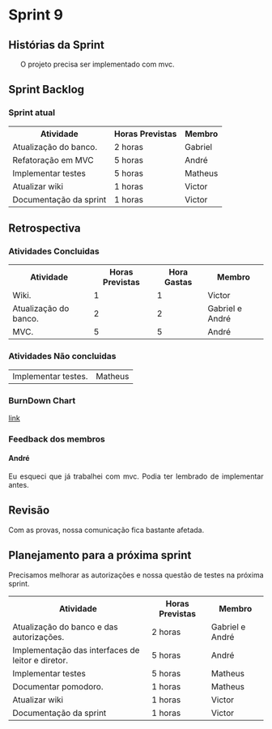 <h1> Sprint 9 </h1>

<h2> Histórias da Sprint </h2>

<ul><p align="justify"> O projeto precisa ser implementado com mvc.</p></ul>

<h2> Sprint Backlog </h2>

<h3> Sprint atual </h3>
<table>
  <tr>
    <th> Atividade </th>
    <th> Horas Previstas </th>
    <th> Membro </th>
  </tr>
  <tr>
    <td> Atualização do banco. </td>
    <td> 2 horas </td>
    <td> Gabriel </td>
  </tr>
  <tr>
    <td> Refatoração em MVC </td>
    <td> 5 horas </td>
    <td> André </td>
  </tr>
  <tr>
    <td> Implementar testes </td>
    <td> 5 horas </td>
    <td> Matheus </td>
  </tr>
    <tr>
    <td> Atualizar wiki </td>
    <td> 1 horas </td>
    <td> Victor </td>
  </tr>
    <tr>
    <td> Documentação da sprint </td>
    <td> 1 horas </td>
    <td> Victor </td>
  </tr>
</table> 

<h2> Retrospectiva </h2>
<h3> Atividades Concluidas </h3>
<table>
  <tr>
    <th> Atividade </th>
    <th> Horas Previstas </th>
    <th> Hora Gastas </th>
    <th> Membro </th>
  </tr>
  <tr>
    <td> Wiki. </td>
    <td> 1 </td>
    <td> 1 </td>
    <td> Victor </td>
  </tr> 
   <tr>
    <td> Atualização do banco. </td>
    <td> 2 </td>
    <td> 2 </td>
    <td> Gabriel e André </td>
  </tr>
   <tr>
    <td> MVC. </td>
    <td> 5</td>
    <td> 5 </td>
    <td> André </td>
  </tr>

</table> 

<h3> Atividades Não concluidas </h3>

<table>
  <tr>
    <td> Implementar testes. </td>
    <td> Matheus </td>
  </tr>
</table> 

<h3> BurnDown Chart </h3>

<a href="https://docs.google.com/spreadsheets/d/1F4zg84LUfO0RrQ7r9oebns8DssLGFd2F2MjHl3I0L5Y/edit#gid=0"> link </a>

<h3> Feedback dos membros</h3>
<h4> André </h4>

<p align="justify"> Eu esqueci que já trabalhei com mvc. Podia ter lembrado de implementar antes. </p>

<h2> Revisão </h2>
<p align="justify"> Com as provas, nossa comunicação fica bastante afetada.<p>

<h2> Planejamento para a próxima sprint</h2>
<p align="justify">Precisamos melhorar as autorizações e nossa questão de testes na próxima sprint.</p>
<table>
  <tr>
    <th> Atividade </th>
    <th> Horas Previstas </th>
    <th> Membro </th>
  </tr>
  <tr>
    <td> Atualização do banco e das autorizações. </td>
    <td> 2 horas </td>
    <td> Gabriel e André </td>
  </tr>
  <tr>
    <td> Implementação das interfaces de leitor e diretor. </td>
    <td> 5 horas </td>
    <td> André </td>
  </tr>
  <tr>
    <td> Implementar testes </td>
    <td> 5 horas </td>
    <td> Matheus </td>
  </tr>
  <tr>
    <td> Documentar pomodoro.</td>
    <td> 1 horas </td>
    <td> Matheus </td>
  </tr>
    <tr>
    <td> Atualizar wiki </td>
    <td> 1 horas </td>
    <td> Victor </td>
  </tr>
    <tr>
    <td> Documentação da sprint </td>
    <td> 1 horas </td>
    <td> Victor </td>
  </tr>
</table> 

